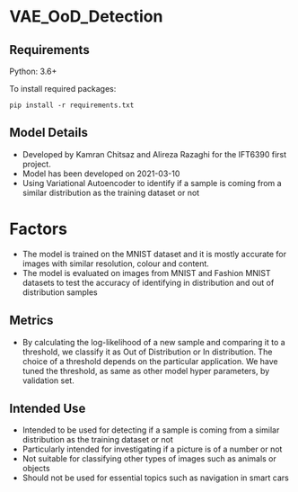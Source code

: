 # VAE_OoD_Detection

## Requirements
Python: 3.6+

To install required packages:

```setup
pip install -r requirements.txt
```

## Model Details
* Developed by Kamran Chitsaz and Alireza Razaghi for the IFT6390 first project.
* Model has been developed on 2021-03-10
* Using Variational Autoencoder to identify if a sample is coming from a similar distribution as the training dataset or not

# Factors
* The model is trained on the MNIST dataset and it is mostly accurate for images with similar resolution, colour and content.
* The model is evaluated on images from MNIST and Fashion MNIST datasets to test the accuracy of identifying in distribution and out of distribution samples

## Metrics
* By calculating the log-likelihood of a new sample and comparing it to a threshold, we classify it as Out of Distribution or In distribution. The choice of a threshold depends on the particular application. We have tuned the threshold, as same as other model hyper parameters, by validation set.


## Intended Use
* Intended to be used for detecting if a sample is coming from a similar distribution as the training dataset or not
* Particularly intended for investigating if a picture is of a number or not
* Not suitable for classifying other types of images such as animals or objects
* Should not be used for essential topics such as navigation in smart cars

